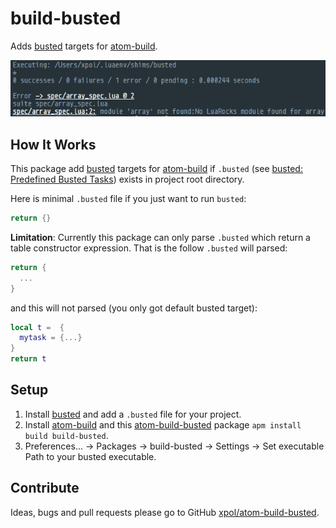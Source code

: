 # build-busted

Adds [busted][] targets for [atom-build][].

![](busted.png)

## How It Works

This package add [busted][] targets for [atom-build][] if `.busted`
(see [busted: Predefined Busted Tasks](http://olivinelabs.com/busted/#usage))
exists in project root directory.

Here is minimal `.busted` file if you just want to run `busted`:

```lua
return {}
```

**Limitation**: Currently this package can only parse `.busted` which return a
table constructor expression. That is the follow `.busted` will parsed:
```lua
return {
  ...
}
```

and this will not parsed (you only got default busted target):

```lua
local t =  {
  mytask = {...}
}
return t
```


## Setup
1. Install [busted][] and add a `.busted` file for your project.
2. Install [atom-build][] and this [atom-build-busted][] package `apm install build build-busted`.
3. Preferences... -> Packages -> build-busted -> Settings -> Set executable Path to your busted executable.

## Contribute

Ideas, bugs and pull requests please go to GitHub [xpol/atom-build-busted][repo].

[atom-build]: https://atom.io/packages/build
[atom-build-busted]: https://atom.io/packages/build-busted
[busted]: http://olivinelabs.com/busted/
[repo]: https://github.com/xpol/atom-build-busted

